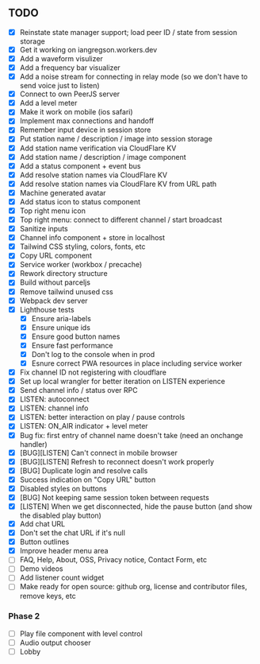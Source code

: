 TODO
----

- [X] Reinstate state manager support; load peer ID / state from session storage
- [X] Get it working on iangregson.workers.dev
- [X] Add a waveform visulizer
- [X] Add a frequency bar visualizer
- [X] Add a noise stream for connecting in relay mode (so we don't have to send voice just to listen)
- [X] Connect to own PeerJS server
- [X] Add a level meter
- [X] Make it work on mobile (ios safari)
- [X] Implement max connections and handoff
- [X] Remember input device in session store
- [X] Put station name / description / image into session storage
- [X] Add station name verification via CloudFlare KV 
- [X] Add station name / description / image component
- [X] Add a status component + event bus
- [X] Add resolve station names via CloudFlare KV
- [X] Add resolve station names via CloudFlare KV from URL path
- [X] Machine generated avatar
- [X] Add status icon to status component
- [X] Top right menu icon
- [X] Top right menu: connect to different channel / start broadcast
- [X] Sanitize inputs
- [X] Channel info component + store in localhost
- [X] Tailwind CSS styling, colors, fonts, etc
- [X] Copy URL component
- [X] Service worker (workbox / precache)
- [X] Rework directory structure
- [X] Build without parceljs
- [X] Remove tailwind unused css
- [X] Webpack dev server
- [X] Lighthouse tests
  - [X] Ensure aria-labels
  - [X] Ensure unique ids
  - [X] Ensure good button names
  - [X] Ensure fast performance
  - [X] Don't log to the console when in prod
  - [X] Esnure correct PWA resources in place including service worker
- [X] Fix channel ID not registering with cloudflare
- [X] Set up local wrangler for better iteration on LISTEN experience
- [X] Send channel info / status over RPC
- [X] LISTEN: autoconnect
- [X] LISTEN: channel info
- [X] LISTEN: better interaction on play / pause controls
- [X] LISTEN: ON_AIR indicator + level meter
- [X] Bug fix: first entry of channel name doesn't take (need an onchange handler)
- [X] [BUG][LISTEN] Can't connect in mobile browser
- [X] [BUG][LISTEN] Refresh to reconnect doesn't work properly
- [X] [BUG] Duplicate login and resolve calls
- [X] Success indication on "Copy URL" button
- [X] Disabled styles on buttons
- [X] [BUG] Not keeping same session token between requests
- [X] [LISTEN] When we get disconnected, hide the pause button (and show the disabled play button)
- [X] Add chat URL
- [X] Don't set the chat URL if it's null
- [X] Button outlines
- [X] Improve header menu area
- [ ] FAQ, Help, About, OSS, Privacy notice, Contact Form, etc
- [ ] Demo videos
- [ ] Add listener count widget
- [ ] Make ready for open source: github org, license and contributor files, remove keys, etc

### Phase 2

- [ ] Play file component with level control
- [ ] Audio output chooser
- [ ] Lobby